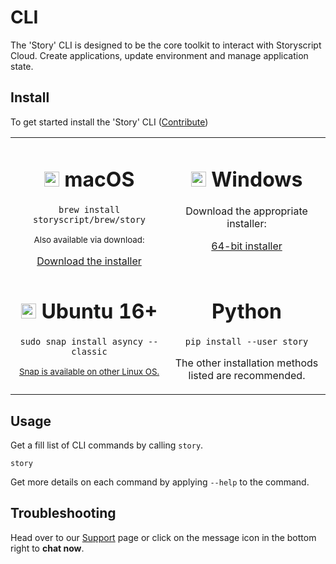 # CLI

The 'Story' CLI is designed to be the core toolkit to interact with Storyscript Cloud. Create applications, update environment and manage application state.

## Install
To get started install the 'Story' CLI ([Contribute](https://github.com/storyscript/cli))

<table width="100%">
<tr>
<td style="text-align:center" width="50%" valign="top">
<h1><img src="../assets/apple-logo.svg" width="24"> macOS</h1>

```shell
brew install storyscript/brew/story
```

<small>Also available via download:</small>

<div><a href="https://github.com/storyscript/cli/releases/download/0.0.6/asyncy-0.0.6.pkg" class="button is-primary is-small">Download the installer</a></div>


</td>
<td style="text-align:center" width="50%" valign="top">
<h1><img src="../assets/windows-logo.svg" width="24"> Windows</h1>

Download the appropriate installer:

<div><a href="https://github.com/storyscript/cli/releases/download/0.0.6/asyncy-x64.exe" class="button is-primary is-small">64-bit installer</a></div>

</td>
</tr>
<tr>
<td style="text-align:center" valign="top">
<h1><img src="../assets/ubuntu-logo.svg" width="24"> Ubuntu 16+</h1>

```shell
sudo snap install asyncy --classic
```

<small><a href="https://snapcraft.io/">Snap is available on other Linux OS.</a></small>

</td>
<td style="text-align:center" valign="top">
<h1>Python</h1>

```shell
pip install --user story
```

The other installation methods listed are recommended.

</td>
</tr>
</table>

## Usage

Get a fill list of CLI commands by calling `story`.

```shell
story
```

Get more details on each command by applying `--help` to the command.

## Troubleshooting

Head over to our [Support](/support/) page or click on the message icon in the bottom right to **chat now**.
